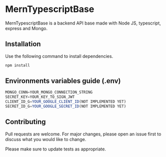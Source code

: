 # MernTypescriptBase

MernTypescriptBase is a backend API base made with Node JS, typescript, express and Mongo.

## Installation

Use the following command to install dependencies.

```bash
npm install
```

## Environments variables guide (.env)

```js
MONGO_CONN=YOUR_MONGO_CONNECTION_STRING
SECRET_KEY=YOUR_KEY_TO_SIGN_JWT
CLIENT_ID_G=YOUR_GOOGLE_CLIENT_ID(NOT IMPLEMENTED YET)
SECRET_ID_G=YOUR_GOOGLE_SECRET_ID(NOT IMPLEMENTED YET)
```

## Contributing

Pull requests are welcome. For major changes, please open an issue first
to discuss what you would like to change.

Please make sure to update tests as appropriate.
